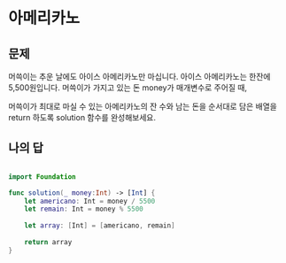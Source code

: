 아메리카노
============

## 문제 

머쓱이는 추운 날에도 아이스 아메리카노만 마십니다. 아이스 아메리카노는 한잔에 5,500원입니다. 머쓱이가 가지고 있는 돈 money가 매개변수로 주어질 때,    

머쓱이가 최대로 마실 수 있는 아메리카노의 잔 수와 남는 돈을 순서대로 담은 배열을 return 하도록 solution 함수를 완성해보세요.   

## 나의 답 

```swift

import Foundation

func solution(_ money:Int) -> [Int] {
    let americano: Int = money / 5500
    let remain: Int = money % 5500
    
    let array: [Int] = [americano, remain]
    
    return array
}

```
